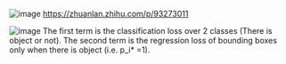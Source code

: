 ![image](https://user-images.githubusercontent.com/50323850/133734586-da004480-d0d8-42a4-9ad5-1c2936a4ceca.png)
https://zhuanlan.zhihu.com/p/93273011

![image](https://user-images.githubusercontent.com/50323850/133737642-57ca4f2d-837f-4884-b32e-67bff47af719.png)
The first term is the classification loss over 2 classes (There is object or not). The second term is the regression loss of bounding boxes only when there is object (i.e. p_i* =1).
